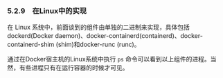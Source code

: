 ### 5.2.9　在Linux中的实现

在 Linux 系统中，前面谈到的组件由单独的二进制来实现，具体包括dockerd(Docker daemon)、docker-containerd(containerd)、docker-containerd-shim (shim)和docker-runc (runc)。

通过在Docker宿主机的Linux系统中执行 `ps` 命令可以看到以上组件的进程。当然，有些进程只有在运行容器的时候才可见。

